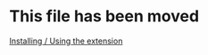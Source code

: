 # This file has been moved

[Installing / Using the extension](https://github.com/microsoft/WindowsTemplateStudio/blob/release/docs/getting-started-extension.md)
